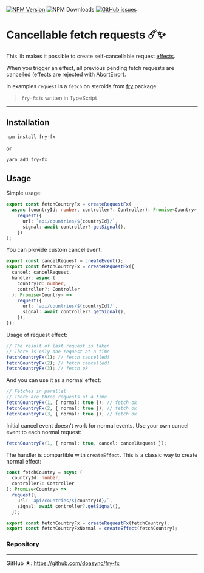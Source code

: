 [![NPM Version][npm-image]][npm-url] ![NPM Downloads][downloads-image] [![GitHub issues][issues-image]][issues-url]

[npm-image]: https://img.shields.io/npm/v/fry-fx.svg
[npm-url]: https://www.npmjs.com/package/fry-fx
[downloads-image]: https://img.shields.io/npm/dw/fry-fx.svg
[deps-image]: https://david-dm.org/doasync/fry-fx.svg
[issues-image]: https://img.shields.io/github/issues/doasync/fry-fx.svg
[issues-url]: https://github.com/doasync/fry-fx/issues

# Cancellable fetch requests ☄️✨

This lib makes it possible to create self-cancellable request
[effects](https://effector.now.sh/docs/api/effector/effect).

When you trigger an effect, all previous pending fetch requests are cancelled
(effects are rejected with AbortError).

In examples `request` is a `fetch` on steroids from
[fry](https://www.npmjs.com/package/fry) package

> `fry-fx` is written in TypeScript

---

## Installation

```bash
npm install fry-fx
```

or

```bash
yarn add fry-fx
```

## Usage

Simple usage:

```ts
export const fetchCountryFx = createRequestFx(
  async (countryId: number, controller?: Controller): Promise<Country> =>
    request({
      url: `api/countries/${countryId}/`,
      signal: await controller?.getSignal(),
    })
);
```

You can provide custom cancel event:

```ts
export const cancelRequest = createEvent();
export const fetchCountryFx = createRequestFx({
  cancel: cancelRequest,
  handler: async (
    countryId: number,
    controller?: Controller
  ): Promise<Country> =>
    request({
      url: `api/countries/${countryId}/`,
      signal: await controller?.getSignal(),
    }),
});
```

Usage of request effect:

```ts
// The result of last request is taken
// There is only one request at a time
fetchCountryFx(1); // fetch cancelled!
fetchCountryFx(2); // fetch cancelled!
fetchCountryFx(3); // fetch ok
```

And you can use it as a normal effect:

```ts
// Fetches in parallel
// There are three requests at a time
fetchCountryFx(1, { normal: true }); // fetch ok
fetchCountryFx(2, { normal: true }); // fetch ok
fetchCountryFx(3, { normal: true }); // fetch ok
```

Initial cancel event doesn't work for normal events. Use your own cancel event
to each normal request:

```ts
fetchCountryFx(1, { normal: true, cancel: cancelRequest });
```

The handler is compartible with `createEffect`. This is a classic way to create
normal effect:

```ts
const fetchCountry = async (
  countryId: number,
  controller?: Controller
): Promise<Country> =>
  request({
    url: `api/countries/${countryId}/`,
    signal: await controller?.getSignal(),
  });

export const fetchCountryFx = createRequestFx(fetchCountry);
export const fetchCountryFxNormal = createEffect(fetchCountry);
```

### Repository

---

GitHub ★: https://github.com/doasync/fry-fx
